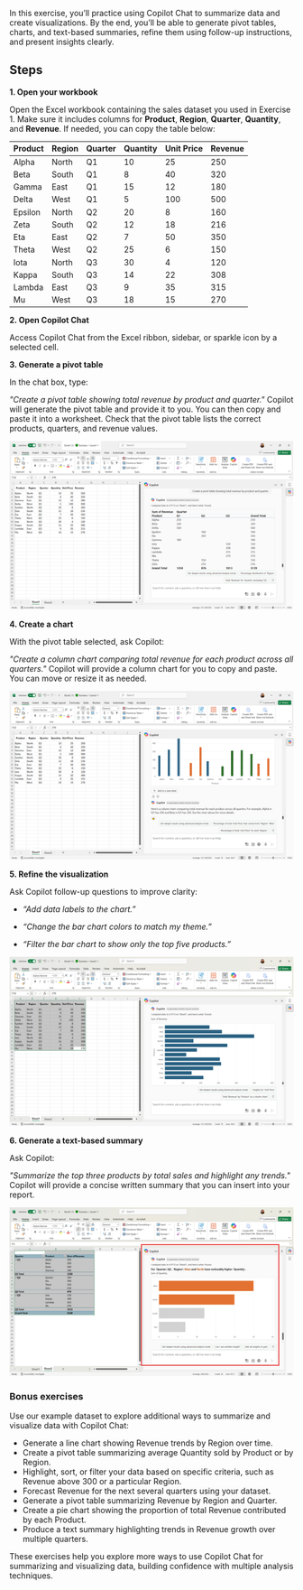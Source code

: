 In this exercise, you’ll practice using Copilot Chat to summarize data and create visualizations. By the end, you’ll be able to generate pivot tables, charts, and text-based summaries, refine them using follow-up instructions, and present insights clearly.

## Steps

**1. Open your workbook**

Open the Excel workbook containing the sales dataset you used in Exercise 1. Make sure it includes columns for **Product**, **Region**, **Quarter**, **Quantity**, and **Revenue**. If needed, you can copy the table below:

| Product  | Region | Quarter | Quantity | Unit Price | Revenue |
|----------|--------|---------|----------|------------|---------|
| Alpha    | North  | Q1      | 10       | 25         | 250     |
| Beta     | South  | Q1      | 8        | 40         | 320     |
| Gamma    | East   | Q1      | 15       | 12         | 180     |
| Delta    | West   | Q1      | 5        | 100        | 500     |
| Epsilon  | North  | Q2      | 20       | 8          | 160     |
| Zeta     | South  | Q2      | 12       | 18         | 216     |
| Eta      | East   | Q2      | 7        | 50         | 350     |
| Theta    | West   | Q2      | 25       | 6          | 150     |
| Iota     | North  | Q3      | 30       | 4          | 120     |
| Kappa    | South  | Q3      | 14       | 22         | 308     |
| Lambda   | East   | Q3      | 9        | 35         | 315     |
| Mu       | West   | Q3      | 18       | 15         | 270     |

**2. Open Copilot Chat**

Access Copilot Chat from the Excel ribbon, sidebar, or sparkle icon by a selected cell.

**3. Generate a pivot table**

In the chat box, type:

*"Create a pivot table showing total revenue by product and quarter."*
Copilot will generate the pivot table and provide it to you. You can then copy and paste it into a worksheet. Check that the pivot table lists the correct products, quarters, and revenue values.

[![A screenshot of a pivot table request in Copilot Chat and the pivot table generated in Excel.](../media/table-inline.png)](../media/table-expanded.png#lightbox)

**4. Create a chart**

With the pivot table selected, ask Copilot:

*"Create a column chart comparing total revenue for each product across all quarters."*
Copilot will provide a column chart for you to copy and paste. You can move or resize it as needed.

[![A screenshot of a bar chart request in Copilot Chat and the chart generated in Excel.](../media/lines-inline.png)](../media/lines-expanded.png#lightbox)

**5. Refine the visualization**

Ask Copilot follow-up questions to improve clarity:

- *“Add data labels to the chart.”*

- *“Change the bar chart colors to match my theme.”*

- *“Filter the bar chart to show only the top five products.”*

[![A screenshot of a bar chart filtered in Copilot Chat to show only the top five products provided in the table.](../media/narrow-inline.png)](../media/narrow-expanded.png#lightbox)

**6. Generate a text-based summary**

Ask Copilot:

*"Summarize the top three products by total sales and highlight any trends."*
Copilot will provide a concise written summary that you can insert into your report.

[![A screenshot of Copilot Chat showing a summary of the top three products by total sales, highlighting trends in the data.](../media/analysis-inline.png)](../media/analysis-expanded.png#lightbox)

### Bonus exercises

Use our example dataset to explore additional ways to summarize and visualize data with Copilot Chat:

- Generate a line chart showing Revenue trends by Region over time.
- Create a pivot table summarizing average Quantity sold by Product or by Region.
- Highlight, sort, or filter your data based on specific criteria, such as Revenue above 300 or a particular Region.
- Forecast Revenue for the next several quarters using your dataset.
- Generate a pivot table summarizing Revenue by Region and Quarter.
- Create a pie chart showing the proportion of total Revenue contributed by each Product.
- Produce a text summary highlighting trends in Revenue growth over multiple quarters.

These exercises help you explore more ways to use Copilot Chat for summarizing and visualizing data, building confidence with multiple analysis techniques.